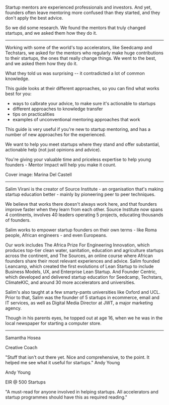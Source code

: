 
Startup mentors are experienced professionals and investors. And yet, founders often leave mentoring more confused than they started, and they don't apply the best advice.

So we did some research. We found the mentors that truly changed startups, and we asked them how they do it.


---



Working with some of the world's top accelerators, like Seedcamp and Techstars, we asked for the mentors who regularly make huge contributions to their startups, the ones that really change things.  We went to the best, and we asked them how they do it. 

What they told us was surprising -- it contradicted a lot of common knowledge.

This guide looks at their different approaches, so you can find what works best for you:

* ways to calbrate your advice, to make sure it's actionable to startups
* different approaches to knowledge transfer
* tips on practicalities
* examples of unconventional mentoring approaches that work

This guide is very useful if you're new to startup mentoring, and has a number of new approaches for the experienced.

We want to help you meet startups where they stand and offer substantial, actionable help (not just opinions and advice). 

You're giving your valuable time and priceless expertise to help young founders - Mentor Impact will help you make it count.

Cover image: Marina Del Castell

---



Salim Virani is the creator of Source Institute - an organisation that's making startup education better - mainly by pioneering peer to peer techniques.

We believe that works there doesn't always work here, and that founders improve faster when they learn from each other. Source Institute now spans 4 continents, involves 40 leaders operating 5 projects, educating thousands of founders.

Salim works to empower startup founders on their own terms - like Roma people, African engineers - and even Europeans.

Our work includes The Africa Prize For Engineering Innovation, which produces top-tier clean water, sanitation, education and agriculture startups across the continent, and The Sources, an online course where African founders share their most relevant experiences and advice. Salim founded Leancamp, which created the first evolutions of Lean Startup to include Business Models, UX, and Enterprise Lean Startup.  And Founder Centric, which developed and delivered startup education for Seedcamp, Techstars, ClimateKIC, and around 30 more accelerators and universities.

Salim's also taught at a few smarty-pants universities like Oxford and UCL. Prior to that, Salim was the founder of 5 startups in ecommerce, email and IT services, as well as Digital Media Director at JWT, a major marketing agency.

Though in his parents eyes, he topped out at age 16, when we he was in the local newspaper for starting a computer store.



-----

Samantha Hosea

Creative Coach

"Stuff that isn't out there yet. Nice and comprehensive, to the point. It helped me see what it useful for startups."
Andy Young

Andy Young

EIR @ 500 Startups

"A must-read for anyone involved in helping startups. All accelerators and startup programmes should have this as required reading."
